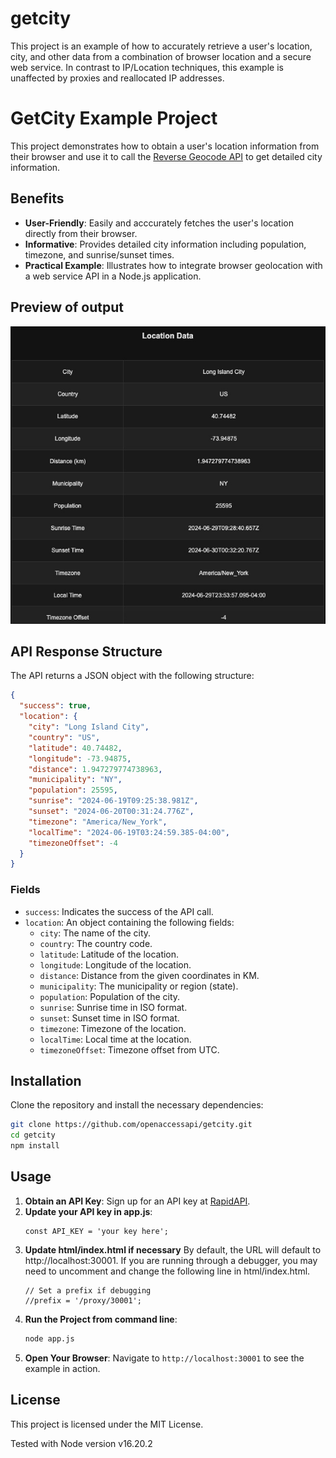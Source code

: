 # getcity
This project is an example of how to accurately retrieve a user's location, city, and other data from a combination of browser location and a secure web service. In contrast to IP/Location techniques, this example is unaffected by proxies and reallocated IP addresses.

# GetCity Example Project

This project demonstrates how to obtain a user's location information from their browser and use it to call the [Reverse Geocode API](https://rapidapi.com/openaccess/api/reverse-geocode1) to get detailed city information. 

## Benefits

- **User-Friendly**: Easily and acccurately fetches the user's location directly from their browser.
- **Informative**: Provides detailed city information including population, timezone, and sunrise/sunset times.
- **Practical Example**: Illustrates how to integrate browser geolocation with a web service API in a Node.js application.

## Preview of output
![Preview](screenshot.jpg "Preview of Data")

## API Response Structure

The API returns a JSON object with the following structure:

```json
{
  "success": true,
  "location": {
    "city": "Long Island City",
    "country": "US",
    "latitude": 40.74482,
    "longitude": -73.94875,
    "distance": 1.947279774738963,
    "municipality": "NY",
    "population": 25595,
    "sunrise": "2024-06-19T09:25:38.981Z",
    "sunset": "2024-06-20T00:31:24.776Z",
    "timezone": "America/New_York",
    "localTime": "2024-06-19T03:24:59.385-04:00",
    "timezoneOffset": -4
  }
}
```

### Fields

- `success`: Indicates the success of the API call.
- `location`: An object containing the following fields:
  - `city`: The name of the city.
  - `country`: The country code.
  - `latitude`: Latitude of the location.
  - `longitude`: Longitude of the location.
  - `distance`: Distance from the given coordinates in KM.
  - `municipality`: The municipality or region (state).
  - `population`: Population of the city.
  - `sunrise`: Sunrise time in ISO format.
  - `sunset`: Sunset time in ISO format.
  - `timezone`: Timezone of the location.
  - `localTime`: Local time at the location.
  - `timezoneOffset`: Timezone offset from UTC.

## Installation

Clone the repository and install the necessary dependencies:

```bash
git clone https://github.com/openaccessapi/getcity.git
cd getcity
npm install
```

## Usage

1. **Obtain an API Key**: Sign up for an API key at [RapidAPI](https://rapidapi.com/openaccess/api/reverse-geocode1).
2. **Update your API key in app.js**:
    ```
    const API_KEY = 'your key here';
    ```
3. **Update html/index.html if necessary**
   By default, the URL will default to http://localhost:30001. If you are running through a debugger, you may need to uncomment and change the following line in html/index.html.
    ```
    // Set a prefix if debugging
    //prefix = '/proxy/30001';
    ```
4. **Run the Project from command line**:
    ```bash
    node app.js
    ```
5. **Open Your Browser**: Navigate to `http://localhost:30001` to see the example in action.

## License

This project is licensed under the MIT License.

Tested with Node version v16.20.2
